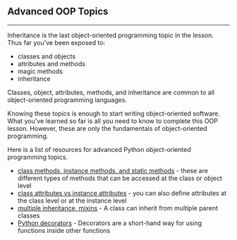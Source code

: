 Advanced OOP Topics
---
---

Inheritance is the last object-oriented programming topic in the lesson. Thus far you've been exposed to:

* classes and objects
* attributes and methods
* magic methods
* inheritance

Classes, object, attributes, methods, and inheritance are common to all object-oriented programming languages.

Knowing these topics is enough to start writing object-oriented software. What you've learned so far is all you need to know to complete this OOP lesson. However, these are only the fundamentals of object-oriented programming.

Here is a list of resources for advanced Python object-oriented programming topics.

* [class methods, instance methods, and static methods](https://realpython.com/instance-class-and-static-methods-demystified/) - these are different types of methods that can be accessed at the class or object level
* [class attributes vs instance attributes](https://www.python-course.eu/python3_class_and_instance_attributes.php) - you can also define attributes at the class level or at the instance level
* [multiple inheritance, mixins](https://easyaspython.com/mixins-for-fun-and-profit-cb9962760556) - A class can inherit from multiple parent classes
* [Python decorators](https://realpython.com/primer-on-python-decorators/) - Decorators are a short-hand way for using functions inside other functions
